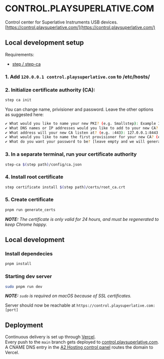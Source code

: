 CONTROL.PLAYSUPERLATIVE.COM
===========================

Control center for Superlative Instruments USB devices.  
[https://control.playsuperlative.com/](https://control.playsuperlative.com/)

## Local development setup

Requirements:
- [step / step-ca](https://smallstep.com)

### 1. Add `120.0.0.1 control.playsuperlative.com` to /etc/hosts/

### 2. Initialize certificate authority (CA):

```bash
step ca init
```

You can change name, privisioner and password. Leave the other options as suggested here:

```bash
✔ What would you like to name your new PKI? (e.g. Smallstep): Example Inc.
✔ What DNS names or IP addresses would you like to add to your new CA? (e.g. ca.smallstep.com[,1.1.1.1,etc.]): localhost
✔ What address will your new CA listen at? (e.g. :443): 127.0.0.1:8443
✔ What would you like to name the first provisioner for your new CA? (e.g. you@smallstep.com): bob@example.com
✔ What do you want your password to be? [leave empty and we will generate one]: abc123
```

### 3. In a separate terminal, run your certificate authority

```bash
step-ca $(step path)/config/ca.json
```

### 4. Install root certificate

```bash
step certificate install $(step path)/certs/root_ca.crt
```

### 5. Create certificate

```bash
pnpm run generate_certs
```

***NOTE:** The certificate is only valid for 24 hours, and must be regenerated to keep Chrome happy.*

## Local development

### Install dependecies

```bash
pnpm install
```

### Starting dev server

```bash
sudo pnpm run dev
```
***NOTE:** `sudo` is required on macOS because of SSL certificates.*

Server should now be reachable at `https://control.playsuperlative.com:[port]`

## Deployment

Continuous delivery is set up through [Vercel](https://vercel.com/).  
Every push to the `main` branch gets deployed to [control.playsuperlative.com](https://control.playsuperlative.com/).  
A CNAME DNS entry in the [A2 Hosting control panel](https://my.a2hosting.com/index.php?rp=/login) routes the domain to Vercel.
